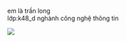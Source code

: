  em là trần long 
 <br>
 lớp:k48_d nghành công nghệ thông tin
<!DOCTYPE html>
<img src="https://sl.bing.net/nSNLH9tOVM">
<html lang=" en" >
<head>
    <meta charset="UTF-B">
    <meta http-equiv="X-UA-Compatible" content="IE-edge">
    <meta name="viewport" content="width=device-width,initial-scale=1.0">
<title>
</head>
<body>

<h1>
    em là trần long 
<br>
    lớp: k48_d nghành công nghệ thông tin
</h1>
</body>
</html>
